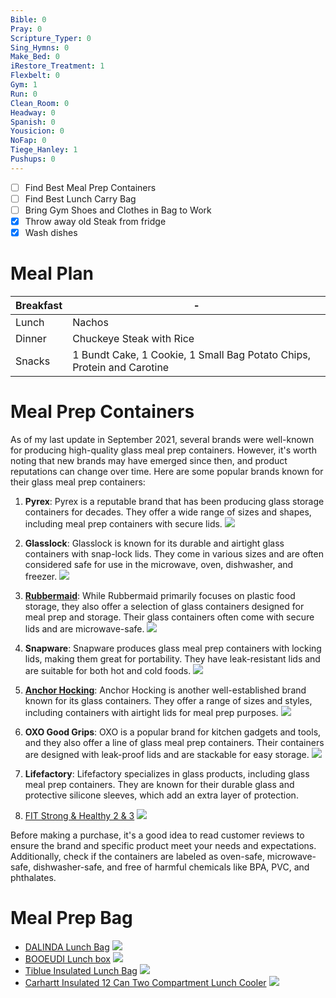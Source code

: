 ```yaml
---
Bible: 0
Pray: 0
Scripture_Typer: 0
Sing_Hymns: 0
Make_Bed: 0
iRestore_Treatment: 1
Flexbelt: 0
Gym: 1
Run: 0
Clean_Room: 0
Headway: 0
Spanish: 0
Yousicion: 0
NoFap: 0
Tiege_Hanley: 1
Pushups: 0
---
```


- [ ] Find Best Meal Prep Containers
- [ ] Find Best Lunch Carry Bag
- [ ] Bring Gym Shoes and Clothes in Bag to Work
- [x] Throw away old Steak from fridge
- [x] Wash dishes

# Meal Plan

| Breakfast | -                                                                      |
|-----------|------------------------------------------------------------------------|
| Lunch     | Nachos                                                                 |
| Dinner    | Chuckeye Steak with Rice                                               |
| Snacks    | 1 Bundt Cake, 1 Cookie, 1 Small Bag Potato Chips, Protein and Carotine |

# Meal Prep Containers

As of my last update in September 2021, several brands were well-known for producing high-quality glass meal prep containers. However, it's worth noting that new brands may have emerged since then, and product reputations can change over time. Here are some popular brands known for their glass meal prep containers:

1. **Pyrex**: Pyrex is a reputable brand that has been producing glass storage containers for decades. They offer a wide range of sizes and shapes, including meal prep containers with secure lids. ![](https://m.media-amazon.com/images/I/61q9BFZ-D-L._AC_SL1500_.jpg)
    
2. **Glasslock**: Glasslock is known for its durable and airtight glass containers with snap-lock lids. They come in various sizes and are often considered safe for use in the microwave, oven, dishwasher, and freezer. ![](https://m.media-amazon.com/images/I/81bRFjCTy6L._AC_SL1500_.jpg)
    
3. **[Rubbermaid](https://www.amazon.com/stores/page/3262E792-D24D-4E0C-A3E0-3711EA6CFFF6?ingress=2&visitId=63a742a2-ea7c-48fe-8d1c-b8a388e8bc7a&ref_=ast_bln)**: While Rubbermaid primarily focuses on plastic food storage, they also offer a selection of glass containers designed for meal prep and storage. Their glass containers often come with secure lids and are microwave-safe. ![](https://m.media-amazon.com/images/I/71DAFVk8laL._AC_SL1500_.jpg)
    
4. **Snapware**: Snapware produces glass meal prep containers with locking lids, making them great for portability. They have leak-resistant lids and are suitable for both hot and cold foods. ![](https://m.media-amazon.com/images/I/71swN+EiCPS._AC_SL1500_.jpg)
    
5. **[Anchor Hocking](https://www.amazon.com/Anchor-Hocking-Snug-Storage-Piece/dp/B08F2TFV7D/ref=asc_df_B08F2TFV7D)**: Anchor Hocking is another well-established brand known for its glass containers. They offer a range of sizes and styles, including containers with airtight lids for meal prep purposes. ![](https://m.media-amazon.com/images/I/61H-ncxs22L._AC_SL1000_.jpg)
    
6. **OXO Good Grips**: OXO is a popular brand for kitchen gadgets and tools, and they also offer a line of glass meal prep containers. Their containers are designed with leak-proof lids and are stackable for easy storage. ![](https://m.media-amazon.com/images/I/51wT5Vycy3L._AC_SL1059_.jpg)
    
7. **Lifefactory**: Lifefactory specializes in glass products, including glass meal prep containers. They are known for their durable glass and protective silicone sleeves, which add an extra layer of protection.
    
8. [FIT Strong & Healthy 2 & 3](https://www.amazon.com/Compartment-Glass-Meal-Prep-Containers/dp/B07BJN11KV/ref=asc_df_B07BJN11KV)  ![](https://m.media-amazon.com/images/I/91nJ+hquMzS._AC_SL1500_.jpg)


Before making a purchase, it's a good idea to read customer reviews to ensure the brand and specific product meet your needs and expectations. Additionally, check if the containers are labeled as oven-safe, microwave-safe, dishwasher-safe, and free of harmful chemicals like BPA, PVC, and phthalates.

# Meal Prep Bag

- [DALINDA Lunch Bag](https://www.amazon.com/DALINDA-Lunch-Bag-Reusable-Insulated/dp/B0B5KSY2MF) ![](https://m.media-amazon.com/images/I/81fQek2JrlL._AC_SL1500_.jpg)
- [BOOEUDI Lunch box](https://www.amazon.com/Reusable-Portable-Durable-Lunchbox-Fishing/dp/B0B7S1G8FC) ![](https://m.media-amazon.com/images/I/81-42fYTHYL._AC_SL1500_.jpg)
- [Tiblue Insulated Lunch Bag](https://www.amazon.com/Insulated-Lunch-Bag-Women-Men/dp/B07WVTBNGZ) ![](https://m.media-amazon.com/images/I/71IBPT32YML._AC_SL1001_.jpg)
- [Carhartt Insulated 12 Can Two Compartment Lunch Cooler](https://www.amazon.com/Carhartt-Deluxe-Compartment-Insulated-Cooler/dp/B0832375G2) ![](https://m.media-amazon.com/images/I/81nWVpOVjsL._AC_SL1500_.jpg)

